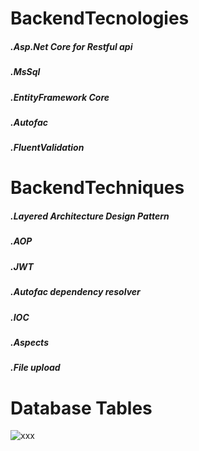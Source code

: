 # BackendTecnologies
##### .Asp.Net Core for Restful api
##### .MsSql
##### .EntityFramework Core
##### .Autofac
##### .FluentValidation
# BackendTechniques
##### .Layered Architecture Design Pattern
##### .AOP
##### .JWT
##### .Autofac dependency resolver
##### .IOC
##### .Aspects
##### .File upload

# Database Tables

![xxx](https://github.com/sukoo184/RentCarProject/blob/master/WebAPI/ImageForGithub/diagram.PNG?raw=true)
